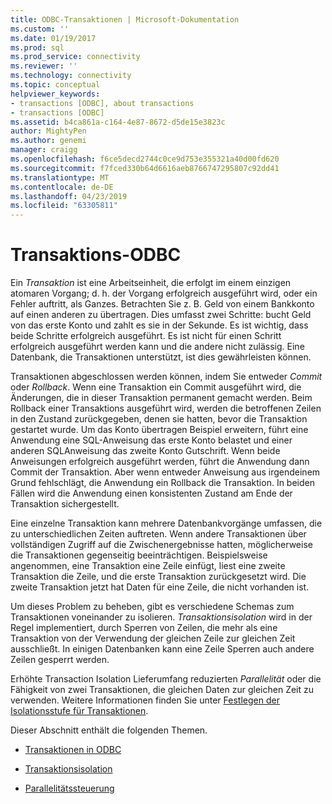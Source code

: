 ```yaml
---
title: ODBC-Transaktionen | Microsoft-Dokumentation
ms.custom: ''
ms.date: 01/19/2017
ms.prod: sql
ms.prod_service: connectivity
ms.reviewer: ''
ms.technology: connectivity
ms.topic: conceptual
helpviewer_keywords:
- transactions [ODBC], about transactions
- transactions [ODBC]
ms.assetid: b4ca861a-c164-4e87-8672-d5de15e3823c
author: MightyPen
ms.author: genemi
manager: craigg
ms.openlocfilehash: f6ce5decd2744c0ce9d753e355321a40d00fd620
ms.sourcegitcommit: f7fced330b64d6616aeb8766747295807c92dd41
ms.translationtype: MT
ms.contentlocale: de-DE
ms.lasthandoff: 04/23/2019
ms.locfileid: "63305811"
---
```

# <a name="transactions-odbc"></a>Transaktions-ODBC
Ein *Transaktion* ist eine Arbeitseinheit, die erfolgt im einem einzigen atomaren Vorgang; d. h. der Vorgang erfolgreich ausgeführt wird, oder ein Fehler auftritt, als Ganzes. Betrachten Sie z. B. Geld von einem Bankkonto auf einen anderen zu übertragen. Dies umfasst zwei Schritte: bucht Geld von das erste Konto und zahlt es sie in der Sekunde. Es ist wichtig, dass beide Schritte erfolgreich ausgeführt. Es ist nicht für einen Schritt erfolgreich ausgeführt werden kann und die andere nicht zulässig. Eine Datenbank, die Transaktionen unterstützt, ist dies gewährleisten können.  
  
 Transaktionen abgeschlossen werden können, indem Sie entweder *Commit* oder *Rollback*. Wenn eine Transaktion ein Commit ausgeführt wird, die Änderungen, die in dieser Transaktion permanent gemacht werden. Beim Rollback einer Transaktions ausgeführt wird, werden die betroffenen Zeilen in den Zustand zurückgegeben, denen sie hatten, bevor die Transaktion gestartet wurde. Um das Konto übertragen Beispiel erweitern, führt eine Anwendung eine SQL-Anweisung das erste Konto belastet und einer anderen SQL­Anweisung das zweite Konto Gutschrift. Wenn beide Anweisungen erfolgreich ausgeführt werden, führt die Anwendung dann Commit der Transaktion. Aber wenn entweder Anweisung aus irgendeinem Grund fehlschlägt, die Anwendung ein Rollback die Transaktion. In beiden Fällen wird die Anwendung einen konsistenten Zustand am Ende der Transaktion sichergestellt.  
  
 Eine einzelne Transaktion kann mehrere Datenbankvorgänge umfassen, die zu unterschiedlichen Zeiten auftreten. Wenn andere Transaktionen über vollständigen Zugriff auf die Zwischenergebnisse hatten, möglicherweise die Transaktionen gegenseitig beeinträchtigen. Beispielsweise angenommen, eine Transaktion eine Zeile einfügt, liest eine zweite Transaktion die Zeile, und die erste Transaktion zurückgesetzt wird. Die zweite Transaktion jetzt hat Daten für eine Zeile, die nicht vorhanden ist.  
  
 Um dieses Problem zu beheben, gibt es verschiedene Schemas zum Transaktionen voneinander zu isolieren. *Transaktionsisolation* wird in der Regel implementiert, durch Sperren von Zeilen, die mehr als eine Transaktion von der Verwendung der gleichen Zeile zur gleichen Zeit ausschließt. In einigen Datenbanken kann eine Zeile Sperren auch andere Zeilen gesperrt werden.  
  
 Erhöhte Transaction Isolation Lieferumfang reduzierten *Parallelität* oder die Fähigkeit von zwei Transaktionen, die gleichen Daten zur gleichen Zeit zu verwenden. Weitere Informationen finden Sie unter [Festlegen der Isolationsstufe für Transaktionen](../../../odbc/reference/develop-app/setting-the-transaction-isolation-level.md).  
  
 Dieser Abschnitt enthält die folgenden Themen.  
  
-   [Transaktionen in ODBC](../../../odbc/reference/develop-app/transactions-in-odbc-odbc.md)  
  
-   [Transaktionsisolation](../../../odbc/reference/develop-app/transaction-isolation.md)  
  
-   [Parallelitätssteuerung](../../../odbc/reference/develop-app/concurrency-control.md)
